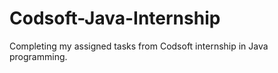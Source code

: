 # Codsoft-Java-Internship
Completing my assigned tasks from Codsoft internship in Java programming.
